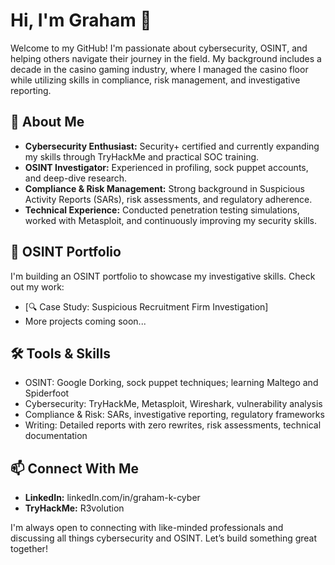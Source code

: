 # Hi, I'm Graham 👋 

Welcome to my GitHub! I'm passionate about cybersecurity, OSINT, and helping others navigate their journey in the field. My background includes a decade in the casino gaming industry, where I managed the casino floor while utilizing skills in compliance, risk management, and investigative reporting. 

## 🔎 About Me 
- **Cybersecurity Enthusiast:** Security+ certified and currently expanding my skills through TryHackMe and practical SOC training. 
- **OSINT Investigator:** Experienced in profiling, sock puppet accounts, and deep-dive research. 
- **Compliance & Risk Management:** Strong background in Suspicious Activity Reports (SARs), risk assessments, and regulatory adherence. 
- **Technical Experience:** Conducted penetration testing simulations, worked with Metasploit, and continuously improving my security skills. 

## 📂 OSINT Portfolio 
I'm building an OSINT portfolio to showcase my investigative skills. Check out my work: 
- [🔍 Case Study: Suspicious Recruitment Firm Investigation] 
- More projects coming soon... 


## 🛠️ Tools & Skills 
- OSINT: Google Dorking, sock puppet techniques; learning Maltego and Spiderfoot
- Cybersecurity: TryHackMe, Metasploit, Wireshark, vulnerability analysis 
- Compliance & Risk: SARs, investigative reporting, regulatory frameworks 
- Writing: Detailed reports with zero rewrites, risk assessments, technical documentation 

## 📫 Connect With Me 
- **LinkedIn:** linkedIn.com/in/graham-k-cyber
- **TryHackMe:** R3volution

I'm always open to connecting with like-minded professionals and discussing all things cybersecurity and OSINT. Let’s build something great together! 
